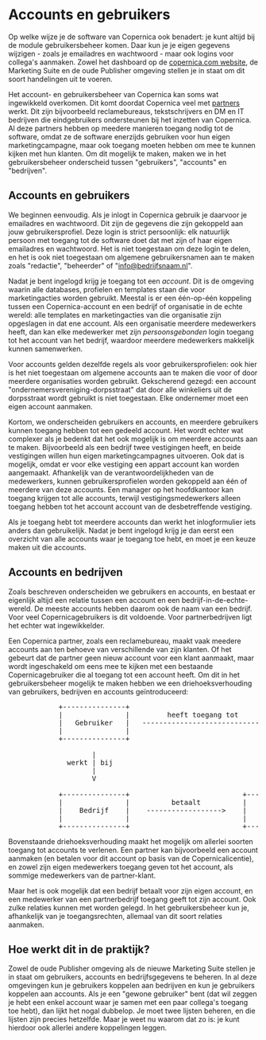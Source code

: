 Accounts en gebruikers
======================

Op welke wijze je de software van Copernica ook benadert: je kunt altijd bij de
module gebruikersbeheer komen. Daar kun je je eigen gegevens wijzigen - zoals
je emailadres en wachtwoord - maar ook logins voor collega's aanmaken. Zowel
het dashboard op de [copernica.com website](https://www.copernica.com), de
Marketing Suite en de oude Publisher omgeving stellen je in staat om dit soort
handelingen uit te voeren.

Het account- en gebruikersbeheer van Copernica kan soms wat ingewikkeld 
overkomen. Dit komt doordat Copernica veel met [partners](https://www.copernica.com/nl/support/partners) 
werkt. Dit zijn bijvoorbeeld reclamebureaus, tekstschrijvers en DM en IT bedrijven 
die eindgebruikers ondersteunen bij het inzetten van Copernica. Al deze partners 
hebben op meedere manieren toegang nodig tot de software, omdat ze de software
enerzijds gebruiken voor hun eigen marketingcampagne, maar ook toegang moeten
hebben om mee te kunnen kijken met hun klanten. Om dit mogelijk te maken, maken we 
in het gebruikersbeheer onderscheid tussen "gebruikers", "accounts" en "bedrijven".


Accounts en gebruikers
----------------------

We beginnen eenvoudig. Als je inlogt in Copernica gebruik je daarvoor je emailadres 
en wachtwoord. Dit zijn de gegevens die zijn gekoppeld aan jouw gebruikersprofiel. 
Deze login is strict persoonlijk: elk natuurlijk persoon met toegang tot de software
doet dat met zijn of haar eigen emailadres en wachtwoord. Het is niet toegestaan
om deze login te delen, en het is ook niet toegestaan om algemene gebruikersnamen
aan te maken zoals "redactie", "beheerder" of "info@bedrijfsnaam.nl".

Nadat je bent ingelogd krijg je toegang tot een *account*. Dit is de omgeving
waarin alle databases, profielen en templates staan die voor marketingacties
worden gebruikt. Meestal is er een één-op-één koppeling tussen een Copernica-account
en een bedrijf of organisatie in de echte wereld: alle templates en marketingacties
van die organisatie zijn opgeslagen in dat ene account. Als een organisatie
meerdere medewerkers heeft, dan kan elke medewerker met zijn *persoonsgebonden*
login toegang tot het account van het bedrijf, waardoor meerdere medewerkers
makkelijk kunnen samenwerken.

Voor accounts gelden dezelfde regels als voor gebruikersprofielen: ook hier is het
niet toegestaan om algemene accounts aan te maken die voor of door meerdere organisaties
worden gebruikt. Gekscherend gezegd: een account "ondernemersvereniging-dorpsstraat"
dat door alle winkeliers uit de dorpsstraat wordt gebruikt is niet toegestaan. Elke
ondernemer moet een eigen account aanmaken.

Kortom, we onderscheiden gebruikers en accounts, en meerdere gebruikers kunnen
toegang hebben tot een gedeeld account. Het wordt echter wat complexer als je 
bedenkt dat het ook mogelijk is om meerdere accounts aan te maken. Bijvoorbeeld als 
een bedrijf twee vestigingen heeft, en beide vestigingen willen hun eigen 
marketingcampagnes uitvoeren. Ook dat is mogelijk, omdat er voor elke vestiging
een appart account kan worden aangemaakt. Afhankelijk van de verantwoordelijkheden 
van de medewerkers, kunnen gebruikersprofielen worden gekoppeld aan één of meerdere
van deze accounts. Een manager op het hoofdkantoor kan toegang krijgen tot alle 
accounts, terwijl vestigingsmedewerkers alleen toegang hebben tot het account
account van de desbetreffende vestiging.

Als je toegang hebt tot meerdere accounts dan werkt het inlogformulier iets
anders dan gebruikelijk. Nadat je bent ingelogd krijg je dan eerst een overzicht
van alle accounts waar je toegang toe hebt, en moet je een keuze maken uit die
accounts.


Accounts en bedrijven
---------------------

Zoals beschreven onderscheiden we gebruikers en accounts, en bestaat er eigenlijk
altijd een relatie tussen een account en een bedrijf-in-de-echte-wereld. De meeste accounts hebben
daarom ook de naam van een bedrijf. Voor veel Copernicagebruikers is dit voldoende.
Voor partnerbedrijven ligt het echter wat ingewikkelder.

Een Copernica partner, zoals een reclamebureau, maakt vaak meedere accounts aan
ten behoeve van verschillende van zijn klanten. Of het gebeurt dat de partner geen
nieuw account voor een klant aanmaakt, maar wordt ingeschakeld om eens mee te 
kijken met een bestaande Copernicagebruiker die al toegang tot een account heeft. Om
dit in het gebruikersbeheer mogelijk te maken hebben we een driehoeksverhouding 
van gebruikers, bedrijven en accounts geïntroduceerd:

<pre>
            +---------------+
            |               |         heeft toegang tot
            |   Gebruiker   |   --------------------------------+
            |               |                                   |
            +---------------+                                   |
                                                                |
                    |                                           |
              werkt | bij                                       |
                    |                                           |
                    V                                           V
        
            +---------------+                           +---------------+
            |               |          betaalt          |               |
            |    Bedrijf    |    ------------------>    |    Account    |
            |               |                           |               |
            +---------------+                           +---------------+
</pre>

Bovenstaande driehoeksverhouding maakt het mogelijk om allerlei soorten toegang
tot accounts te verlenen. Een partner kan bijvoorbeeld een account aanmaken (en
betalen voor dit account op basis van de Copernicalicentie), en zowel zijn eigen
medewerkers toegang geven tot het account, als sommige medewerkers van de 
partner-klant.

Maar het is ook mogelijk dat een bedrijf betaalt voor zijn eigen account, en
een medewerker van een partnerbedrijf toegang geeft tot zijn account. Ook zulke
relaties kunnen met worden gelegd. In het gebruikersbeheer kun je, afhankelijk
van je toegangsrechten, allemaal van dit soort relaties aanmaken.


Hoe werkt dit in de praktijk?
-----------------------------

Zowel de oude Publisher omgeving als de nieuwe Marketing Suite stellen je in
staat om gebruikers, accounts en bedrijfsgegevens te beheren. In al deze omgevingen
kun je gebruikers koppelen aan bedrijven en kun je gebruikers koppelen aan 
accounts. Als je een "gewone gebruiker" bent (dat wil zeggen je hebt een enkel 
account waar je samen met een paar collega's toegang toe hebt), dan lijkt het 
nogal dubbelop. Je moet twee lijsten beheren, en die lijsten zijn precies 
hetzelfde. Maar je weet nu waarom dat zo is: je kunt hierdoor ook allerlei 
andere koppelingen leggen.

